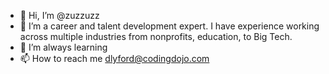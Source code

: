- 👋 Hi, I’m @zuzzuzz
- 👀 I’m a career and talent development expert. I have experience working across multiple industries from nonprofits, education, to Big Tech. 
- 🌱 I’m always learning
- 📫 How to reach me dlyford@codingdojo.com 

<!---
zuzzuzz/zuzzuzz is a ✨ special ✨ repository because its `README.md` (this file) appears on your GitHub profile.
You can click the Preview link to take a look at your changes.
--->
